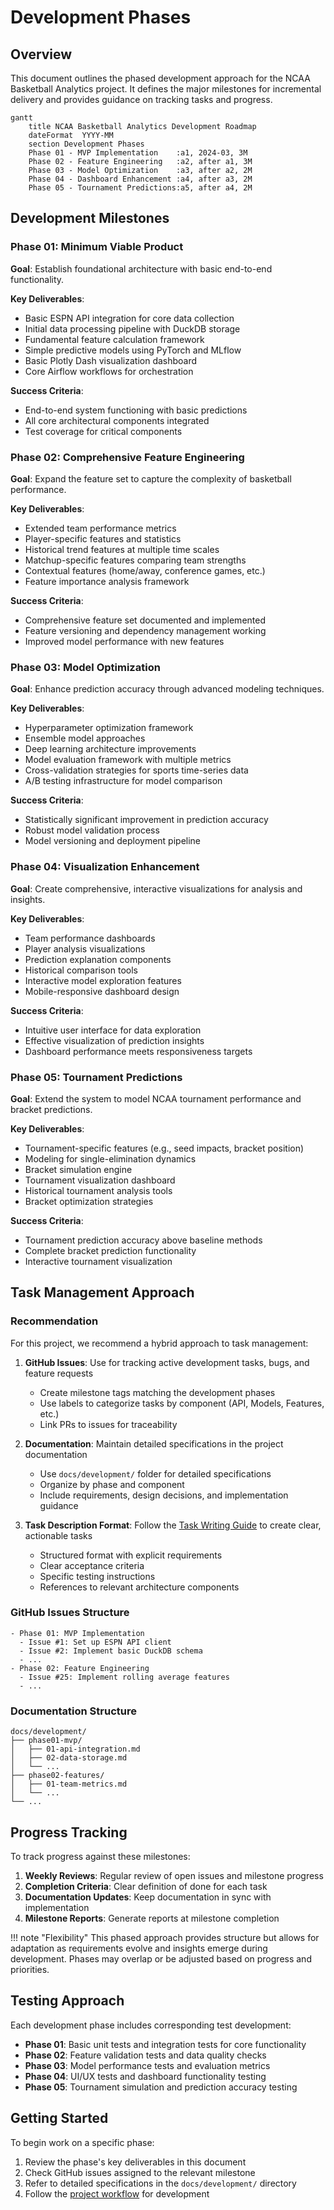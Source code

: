# Development Phases

## Overview

This document outlines the phased development approach for the NCAA Basketball Analytics project. It defines the major milestones for incremental delivery and provides guidance on tracking tasks and progress.

```mermaid
gantt
    title NCAA Basketball Analytics Development Roadmap
    dateFormat  YYYY-MM
    section Development Phases
    Phase 01 - MVP Implementation    :a1, 2024-03, 3M
    Phase 02 - Feature Engineering   :a2, after a1, 3M
    Phase 03 - Model Optimization    :a3, after a2, 2M
    Phase 04 - Dashboard Enhancement :a4, after a3, 2M
    Phase 05 - Tournament Predictions:a5, after a4, 2M
```

## Development Milestones

### Phase 01: Minimum Viable Product

**Goal**: Establish foundational architecture with basic end-to-end functionality.

**Key Deliverables**:
- Basic ESPN API integration for core data collection
- Initial data processing pipeline with DuckDB storage
- Fundamental feature calculation framework
- Simple predictive models using PyTorch and MLflow
- Basic Plotly Dash visualization dashboard
- Core Airflow workflows for orchestration

**Success Criteria**:
- End-to-end system functioning with basic predictions
- All core architectural components integrated
- Test coverage for critical components

### Phase 02: Comprehensive Feature Engineering

**Goal**: Expand the feature set to capture the complexity of basketball performance.

**Key Deliverables**:
- Extended team performance metrics
- Player-specific features and statistics
- Historical trend features at multiple time scales
- Matchup-specific features comparing team strengths
- Contextual features (home/away, conference games, etc.)
- Feature importance analysis framework

**Success Criteria**:
- Comprehensive feature set documented and implemented
- Feature versioning and dependency management working
- Improved model performance with new features

### Phase 03: Model Optimization

**Goal**: Enhance prediction accuracy through advanced modeling techniques.

**Key Deliverables**:
- Hyperparameter optimization framework
- Ensemble model approaches
- Deep learning architecture improvements
- Model evaluation framework with multiple metrics
- Cross-validation strategies for sports time-series data
- A/B testing infrastructure for model comparison

**Success Criteria**:
- Statistically significant improvement in prediction accuracy
- Robust model validation process
- Model versioning and deployment pipeline

### Phase 04: Visualization Enhancement

**Goal**: Create comprehensive, interactive visualizations for analysis and insights.

**Key Deliverables**:
- Team performance dashboards
- Player analysis visualizations
- Prediction explanation components
- Historical comparison tools
- Interactive model exploration features
- Mobile-responsive dashboard design

**Success Criteria**:
- Intuitive user interface for data exploration
- Effective visualization of prediction insights
- Dashboard performance meets responsiveness targets

### Phase 05: Tournament Predictions

**Goal**: Extend the system to model NCAA tournament performance and bracket predictions.

**Key Deliverables**:
- Tournament-specific features (e.g., seed impacts, bracket position)
- Modeling for single-elimination dynamics
- Bracket simulation engine
- Tournament visualization dashboard
- Historical tournament analysis tools
- Bracket optimization strategies

**Success Criteria**:
- Tournament prediction accuracy above baseline methods
- Complete bracket prediction functionality
- Interactive tournament visualization

## Task Management Approach

### Recommendation

For this project, we recommend a hybrid approach to task management:

1. **GitHub Issues**: Use for tracking active development tasks, bugs, and feature requests
   - Create milestone tags matching the development phases
   - Use labels to categorize tasks by component (API, Models, Features, etc.)
   - Link PRs to issues for traceability

2. **Documentation**: Maintain detailed specifications in the project documentation
   - Use `docs/development/` folder for detailed specifications
   - Organize by phase and component
   - Include requirements, design decisions, and implementation guidance

3. **Task Description Format**: Follow the [Task Writing Guide](../guides/processes/task-writing-guide.md) to create clear, actionable tasks
   - Structured format with explicit requirements
   - Clear acceptance criteria
   - Specific testing instructions
   - References to relevant architecture components

### GitHub Issues Structure

```
- Phase 01: MVP Implementation
  - Issue #1: Set up ESPN API client
  - Issue #2: Implement basic DuckDB schema
  - ...
- Phase 02: Feature Engineering
  - Issue #25: Implement rolling average features
  - ...
```

### Documentation Structure

```
docs/development/
├── phase01-mvp/
│   ├── 01-api-integration.md
│   ├── 02-data-storage.md
│   └── ...
├── phase02-features/
│   ├── 01-team-metrics.md
│   └── ...
└── ...
```

## Progress Tracking

To track progress against these milestones:

1. **Weekly Reviews**: Regular review of open issues and milestone progress
2. **Completion Criteria**: Clear definition of done for each task
3. **Documentation Updates**: Keep documentation in sync with implementation
4. **Milestone Reports**: Generate reports at milestone completion

!!! note "Flexibility"
    This phased approach provides structure but allows for adaptation as requirements evolve and insights emerge during development. Phases may overlap or be adjusted based on progress and priorities.

## Testing Approach

Each development phase includes corresponding test development:

- **Phase 01**: Basic unit tests and integration tests for core functionality
- **Phase 02**: Feature validation tests and data quality checks
- **Phase 03**: Model performance tests and evaluation metrics
- **Phase 04**: UI/UX tests and dashboard functionality testing
- **Phase 05**: Tournament simulation and prediction accuracy testing

## Getting Started

To begin work on a specific phase:

1. Review the phase's key deliverables in this document
2. Check GitHub issues assigned to the relevant milestone
3. Refer to detailed specifications in the `docs/development/` directory
4. Follow the [project workflow](project-structure.md) for development 